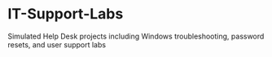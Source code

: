 # IT-Support-Labs
Simulated Help Desk projects including Windows troubleshooting, password resets, and user support labs
